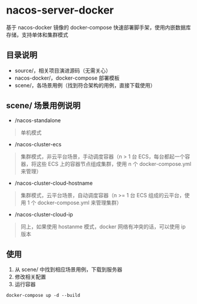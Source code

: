 # nacos-server-docker
基于 nacos-docker 镜像的 docker-compose 快速部署脚手架，使用内嵌数据库存储，支持单体和集群模式

## 目录说明
- source/，相关项目演进源码（无需关心）
- nacos-docker/，docker-compose 部署模板
- scene/，各场景用例（找到符合架构的用例，直接下载使用）

## scene/ 场景用例说明
- /nacos-standalone
> 单机模式
- /nacos-cluster-ecs
> 集群模式，非云平台场景，手动调度容器（n > 1 台 ECS，每台都起一个容器，将这些 ECS 上的容器节点组成集群，使用 n 个 docker-compose.yml 来管理）
- /nacos-cluster-cloud-hostname
> 集群模式，云平台场景，自动调度容器（n >= 1 台 ECS 组成的云平台，使用 1 个 docker-compose.yml 来管理集群）
- /nacos-cluster-cloud-ip
> 同上，如果使用 hostanme 模式，docker 网络有冲突的话，可以使用 ip 版本


  ## 使用
  1. 从 scene/ 中找到相应场景用例，下载到服务器
  2. 修改相关配置
  3. 运行容器
  ```shell
  docker-compose up -d --build
  ```
